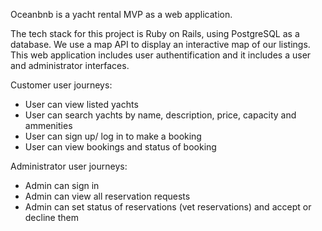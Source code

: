 Oceanbnb is a yacht rental MVP as a web application. 

The tech stack for this project is Ruby on Rails, using PostgreSQL as a database. We use a map API to display an interactive map of our listings. This web application includes user authentification and it includes a user and administrator interfaces.

Customer user journeys: 

* User can view listed yachts 
* User can search yachts by name, description, price, capacity and ammenities
* User can sign up/ log in to make a booking
* User can view bookings and status of booking

Administrator user journeys:

* Admin can sign in
* Admin can view all reservation requests
* Admin can set status of reservations (vet reservations) and accept or decline them
